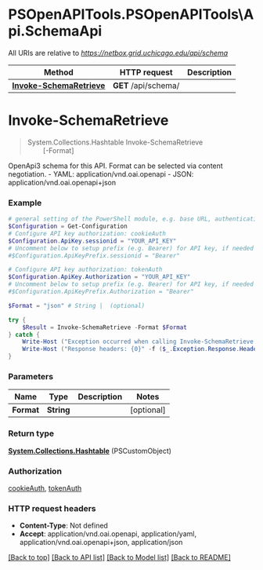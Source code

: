 # PSOpenAPITools.PSOpenAPITools\Api.SchemaApi

All URIs are relative to *https://netbox.grid.uchicago.edu/api/schema*

Method | HTTP request | Description
------------- | ------------- | -------------
[**Invoke-SchemaRetrieve**](SchemaApi.md#Invoke-SchemaRetrieve) | **GET** /api/schema/ | 


<a id="Invoke-SchemaRetrieve"></a>
# **Invoke-SchemaRetrieve**
> System.Collections.Hashtable Invoke-SchemaRetrieve<br>
> &nbsp;&nbsp;&nbsp;&nbsp;&nbsp;&nbsp;&nbsp;&nbsp;[-Format] <String><br>



OpenApi3 schema for this API. Format can be selected via content negotiation.  - YAML: application/vnd.oai.openapi - JSON: application/vnd.oai.openapi+json

### Example
```powershell
# general setting of the PowerShell module, e.g. base URL, authentication, etc
$Configuration = Get-Configuration
# Configure API key authorization: cookieAuth
$Configuration.ApiKey.sessionid = "YOUR_API_KEY"
# Uncomment below to setup prefix (e.g. Bearer) for API key, if needed
#$Configuration.ApiKeyPrefix.sessionid = "Bearer"

# Configure API key authorization: tokenAuth
$Configuration.ApiKey.Authorization = "YOUR_API_KEY"
# Uncomment below to setup prefix (e.g. Bearer) for API key, if needed
#$Configuration.ApiKeyPrefix.Authorization = "Bearer"

$Format = "json" # String |  (optional)

try {
    $Result = Invoke-SchemaRetrieve -Format $Format
} catch {
    Write-Host ("Exception occurred when calling Invoke-SchemaRetrieve: {0}" -f ($_.ErrorDetails | ConvertFrom-Json))
    Write-Host ("Response headers: {0}" -f ($_.Exception.Response.Headers | ConvertTo-Json))
}
```

### Parameters

Name | Type | Description  | Notes
------------- | ------------- | ------------- | -------------
 **Format** | **String**|  | [optional] 

### Return type

[**System.Collections.Hashtable**](AnyType.md) (PSCustomObject)

### Authorization

[cookieAuth](../README.md#cookieAuth), [tokenAuth](../README.md#tokenAuth)

### HTTP request headers

 - **Content-Type**: Not defined
 - **Accept**: application/vnd.oai.openapi, application/yaml, application/vnd.oai.openapi+json, application/json

[[Back to top]](#) [[Back to API list]](../README.md#documentation-for-api-endpoints) [[Back to Model list]](../README.md#documentation-for-models) [[Back to README]](../README.md)

